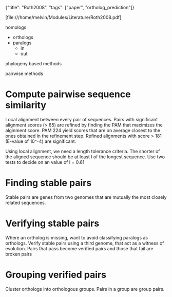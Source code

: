 {"title": "Roth2008", "tags": ["paper", "ortholog_prediction"]}

[file:///home/melvin/Modules/Literature/Roth2008.pdf]

homologs
* orthologs
* paralogs
  * in
  * out

phylogeny based methods

pairwise methods

# Compute pairwise sequence similarity
Local alignment between every pair of sequences. Pairs with significant alignment scores (> 85) are refined by finding the PAM that maximizes the alginment score. PAM 224 yield scores that are on average closest to the ones obtained in the refinement step. Refined alignments with score > 181 (E-value of 10^-4) are significant.

Using local alignment, we need a length tolerance criteria. The shorter of the aligned sequence should be at least l of the longest sequence. Use two tests to decide on an value of l = 0.61

# Finding stable pairs
Stable pairs are genes from two genomes that are mutually the most closely related sequences.

# Verifying stable pairs
Where an ortholog is missing, want to avoid classifying paralogs as orthologs. Verify stable pairs using a third genome, that act as a witness of evolution. Pairs that pass become verified pairs and those that fail are broken pairs

# Grouping verified pairs
Cluster orthologs into orthologous groups. Pairs in a group are group pairs.
